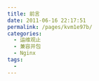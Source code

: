 ```yaml
---
title: 前言
date: 2011-06-16 22:17:51
permalink: /pages/kvm1e97b/
categories:
  - 运维观止
  - 兼容并包
  - Nginx
tags:
  - 
---
```

